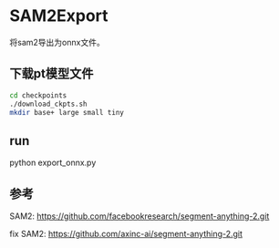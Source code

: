 # SAM2Export
将sam2导出为onnx文件。

## 下载pt模型文件

```sh
cd checkpoints
./download_ckpts.sh
mkdir base+ large small tiny
```

## run

python export_onnx.py

## 参考

SAM2: https://github.com/facebookresearch/segment-anything-2.git

fix SAM2: https://github.com/axinc-ai/segment-anything-2.git
